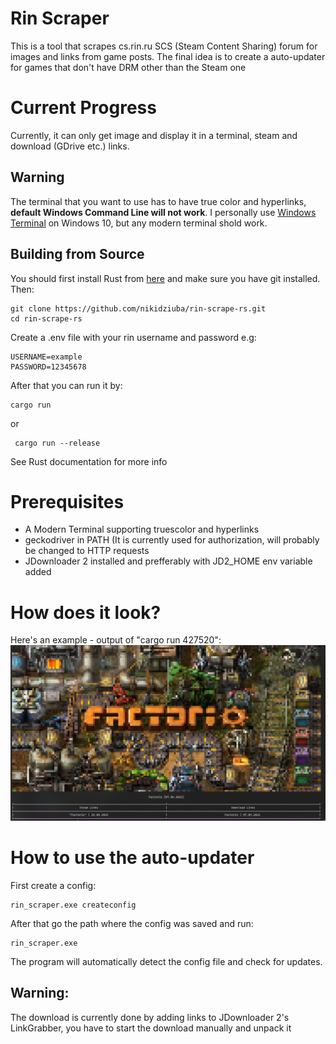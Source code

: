 # Rin Scraper

This is a tool that scrapes cs.rin.ru SCS (Steam Content Sharing) forum for images and links from game posts. The final idea is to create a auto-updater for games that don't have DRM other than the Steam one 


# Current Progress

Currently, it can only get image and display it in a terminal, steam and download (GDrive etc.) links.

## Warning

The terminal that you want to use has to have true color and hyperlinks, **default Windows Command Line will not work**.
I personally use [Windows Terminal](https://www.microsoft.com/store/productId/9N0DX20HK701) on Windows 10, but any modern terminal shold work.

## Building from Source
You should first install Rust from [here](https://www.rust-lang.org/tools/install) and make sure you have git installed.
Then:

    git clone https://github.com/nikidziuba/rin-scrape-rs.git
    cd rin-scrape-rs
Create a .env file with your rin username and password e.g:
	

    USERNAME=example
    PASSWORD=12345678

After that you can run it by:

    cargo run  
or
   

     cargo run --release
See Rust documentation for more info

# Prerequisites

 - A Modern Terminal supporting truescolor and hyperlinks
 - geckodriver in PATH (It is currently used for authorization, will probably be changed to HTTP requests
 - JDownloader 2 installed and prefferably with JD2_HOME env variable added

# How does it look?
Here's an example - output of "cargo run 427520":
![](/images/example.png)
 

# How to use the auto-updater

First create a config:

    rin_scraper.exe createconfig

After that go the path where the config was saved and run:

    rin_scraper.exe
The program will automatically detect the config file and check for updates.
## Warning:
The download is currently done by adding links to JDownloader 2's LinkGrabber, you have to start the download manually and unpack it